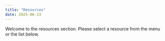 ```yaml
---
title: "Resources"
date: 2025-06-23
---
```


Welcome to the resources section. Please select a resource from the menu or the list below.
